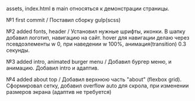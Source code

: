assets, index.html в main относяться к демонстрации страницы.

№1 first commit / Поставил сборку gulp(scss)

№2 added fonts, header / Установил нужные шрифты, иконки. В шапку добавил логотип, навигацию на сайт. hover для навигации делаю через псевдоэлементы w 0, при наведении w 100%, анимация(transition) 0.3 секунды.

№3 added intro, animated burger menu / Добавил бургер меню, и анимацию. Добавил intro и адаптив.

№4 added about top / Добавил верхнюю часть "about" (flexbox grid). Сформировал сетку, добавил overflow auto для скрола, при изменении размеров экрана (адаптив не требуется)
